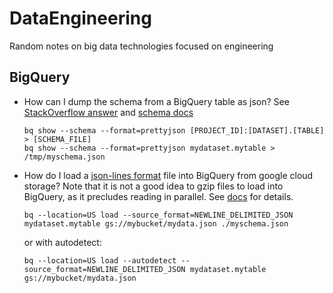 # DataEngineering
Random notes on big data technologies focused on engineering

## BigQuery

- How can I dump the schema from a BigQuery table as json?
  See [StackOverflow answer](https://stackoverflow.com/a/50921844/459633) and [schema docs]
  ```
  bq show --schema --format=prettyjson [PROJECT_ID]:[DATASET].[TABLE] > [SCHEMA_FILE]
  bq show --schema --format=prettyjson mydataset.mytable > /tmp/myschema.json
  ```
[schema docs]: https://cloud.google.com/bigquery/docs/managing-table-schemas
- How do I load a [json-lines format](http://jsonlines.org/) file into BigQuery from google cloud storage?
  Note that it is not a good idea to gzip files to load into BigQuery, as it precludes reading in parallel. See [docs](https://cloud.google.com/bigquery/docs/loading-data-cloud-storage-json) for details.
  ```
  bq --location=US load --source_format=NEWLINE_DELIMITED_JSON mydataset.mytable gs://mybucket/mydata.json ./myschema.json
  ```
  or with autodetect:
  ```
  bq --location=US load --autodetect --source_format=NEWLINE_DELIMITED_JSON mydataset.mytable gs://mybucket/mydata.json
  ```
  
